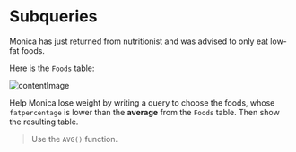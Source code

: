 # Subqueries

Monica has just returned from nutritionist and was advised to only eat low-fat foods.

Here is the `Foods` table:

![contentImage](https://api.sololearn.com/DownloadFile?id=4549)

Help Monica lose weight by writing a query to choose the foods, whose `fatpercentage` is lower than the **average** from the `Foods` table. Then show the resulting table.

>Use the `AVG()` function.

